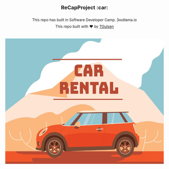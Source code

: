 <h3 align="center"> ReCapProject :car: </h3>
 
<div align="center"> <sub> This repo has built in Software Developer Camp. |kodlama.io  </sub> <br> </div> 


<div align="center">
  <sub>This repo built with ❤︎ by
    <a href="https://github.com/TGulsen">TGulsen</a> 
    </a>
  </sub>
</div>

<br /> 
<p align="center"> <img src="https://github.com/TGulsen/ReCapProject/blob/master/defaultImage.jpg" width="600" height="400"> </p>







